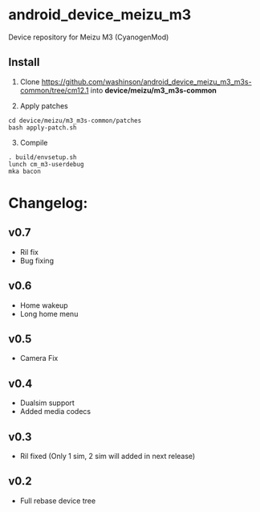 # android_device_meizu_m3
Device repository for Meizu M3 (CyanogenMod)

Install
-----------

1. Clone https://github.com/washinson/android_device_meizu_m3_m3s-common/tree/cm12.1 into **device/meizu/m3_m3s-common**

2. Apply patches

```
cd device/meizu/m3_m3s-common/patches
bash apply-patch.sh
``` 

3. Compile

```
. build/envsetup.sh
lunch cm_m3-userdebug
mka bacon
```

# Changelog:
## v0.7
- Ril fix
- Bug fixing

## v0.6
- Home wakeup
- Long home menu

## v0.5
- Camera Fix

## v0.4
- Dualsim support
- Added media codecs

## v0.3
- Ril fixed (Only 1 sim, 2 sim will added in next release)

## v0.2
- Full rebase device tree
